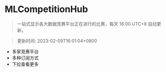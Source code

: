 # MLCompetitionHub

> 一站式显示各大数据竞赛平台正在进行的比赛，每天 16:00 UTC+8 自动更新。
  
> 更新时间: 2023-02-09T16:01:04+0800 

* 多家竞赛平台
* 多种订阅方式
* 下拉查看更多